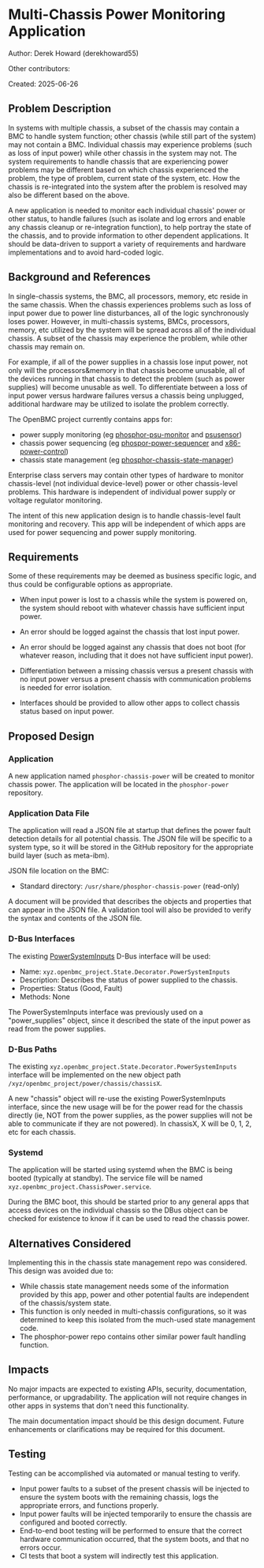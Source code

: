﻿# Multi-Chassis Power Monitoring Application

Author: Derek Howard (derekhoward55)

Other contributors:

Created: 2025-06-26

## Problem Description

In systems with multiple chassis, a subset of the chassis may contain a BMC to handle system function; other chassis (while still part of the system) may not contain a BMC.  Individual chassis may experience problems (such as loss of input power) while other chassis in the system may not.  The system requirements to handle chassis that are experiencing power problems may be different based on which chassis experienced the problem, the type of problem, current state of the system, etc.  How the chassis is re-integrated into the system after the problem is resolved may also be different based on the above.

A new application is needed to monitor each individual chassis' power or other status, to handle failures (such as isolate and log errors and enable any chassis cleanup or re-integration function), to help portray the state of the chassis, and to provide information to other dependent applications. It should be data-driven to support a variety of requirements and hardware implementations and to avoid hard-coded logic.

## Background and References

In single-chassis systems, the BMC, all processors, memory, etc reside in the same chassis.  When the chassis experiences problems such as loss of input power due to power line disturbances, all of the logic synchronously loses power.  However, in multi-chassis systems, BMCs, processors, memory, etc utilized by the system will be spread across all of the individual chassis.  A subset of the chassis may experience the problem, while other chassis may remain on.

For example, if all of the power supplies in a chassis lose input power, not only will the processors&memory in that chassis become unusable, all of the devices running in that chassis to detect the problem (such as power supplies) will become unusable as well.  To differentiate between a loss of input power versus hardware failures versus a chassis being unplugged, additional hardware may be utilized to isolate the problem correctly.

The OpenBMC project currently contains apps for:

- power supply monitoring (eg [phosphor-psu-monitor][1] and [psusensor][2])
- chassis power sequencing (eg [phospor-power-sequencer][3] and [x86-power-control][4])
- chassis state management (eg [phosphor-chassis-state-manager][5])

Enterprise class servers may contain other types of hardware to monitor chassis-level (not individual device-level) power or other chassis-level problems.  This hardware is independent of individual power supply or voltage regulator monitoring.

The intent of this new application design is to handle chassis-level fault monitoring and recovery.  This app will be independent of which apps are used for power sequencing and power supply monitoring.

## Requirements

Some of these requirements may be deemed as business specific logic, and thus could be configurable options as appropriate.

- When input power is lost to a chassis while the system is powered on, the system should reboot with whatever chassis have sufficient input power.

- An error should be logged against the chassis that lost input power.

- An error should be logged against any chassis that does not boot (for whatever reason, including that it does not have sufficient input power).

- Differentiation between a missing chassis versus a present chassis with no input power versus a present chassis with communication problems is needed for error isolation.

- Interfaces should be provided to allow other apps to collect chassis status based on input power.

## Proposed Design

### Application

A new application named `phosphor-chassis-power` will be created to monitor chassis power. The application will be located in the `phosphor-power` repository.

### Application Data File

The application will read a JSON file at startup that defines the power fault detection details for all potential chassis. The JSON file will be specific to a system type, so it will be stored in the GitHub repository for the appropriate build layer (such as meta-ibm).

JSON file location on the BMC:

- Standard directory: `/usr/share/phosphor-chassis-power` (read-only)

A document will be provided that describes the objects and properties that can appear in the JSON file. A validation tool will also be provided to verify the syntax and contents of the JSON file.

### D-Bus Interfaces

The existing [PowerSystemInputs][6] D-Bus interface will be used:

- Name: `xyz.openbmc_project.State.Decorator.PowerSystemInputs`
- Description: Describes the status of power supplied to the chassis.
- Properties: Status (Good, Fault)
- Methods: None

The PowerSystemInputs interface was previously used on a "power_supplies" object, since it described the state of the input power as read from the power supplies.

### D-Bus Paths

The existing `xyz.openbmc_project.State.Decorator.PowerSystemInputs` interface will be implemented on the new object path `/xyz/openbmc_project/power/chassis/chassisX`.

A new "chassis" object will re-use the existing PowerSystemInputs interface, since the new usage will be for the power read for the chassis directly (ie, NOT from the power supplies, as the power supplies will not be able to communicate if they are not powered). In chassisX, X will be 0, 1, 2, etc for each chassis.

### Systemd

The application will be started using systemd when the BMC is being booted (typically at standby). The service file will be named `xyz.openbmc_project.ChassisPower.service`.

During the BMC boot, this should be started prior to any general apps that access devices on the individual chassis so the DBus object can be checked for existence to know if it can be used to read the chassis power.

## Alternatives Considered

Implementing this in the chassis state management repo was
considered. This design was avoided due to:

- While chassis state management needs some of the information provided by this app, power and other potential faults are independent of the chassis/system state.
- This function is only needed in multi-chassis configurations, so it was determined to keep this isolated from the much-used state management code.
- The phosphor-power repo contains other similar power fault handling function.

## Impacts

No major impacts are expected to existing APIs, security, documentation, performance, or upgradability.  The application will not require changes in other apps in systems that don't need this functionality.

The main documentation impact should be this design document. Future enhancements or clarifications may be required for this document.

## Testing

Testing can be accomplished via automated or manual testing to verify.

- Input power faults to a subset of the present chassis will be injected to ensure the system boots with the remaining chassis, logs the appropriate errors, and functions properly.
- Input power faults will be injected temporarily to ensure the chassis are configured and booted correctly.
- End-to-end boot testing will be performed to ensure that the correct hardware communication occurred, that the system boots, and that no errors occur.
- CI tests that boot a system will indirectly test this application.

[1]: https://github.com/openbmc/phosphor-power/tree/master/phosphor-power-supply
[2]: https://github.com/openbmc/dbus-sensors/tree/master/src/psu
[3]: https://github.com/openbmc/phosphor-power/tree/master/phosphor-power-sequencer
[4]: https://github.com/openbmc/x86-power-control
[5]: https://github.com/openbmc/phosphor-state-manager
[6]: https://github.com/openbmc/phosphor-dbus-interfaces/blob/master/yaml/xyz/openbmc_project/State/Decorator/PowerSystemInputs.interface.yaml
